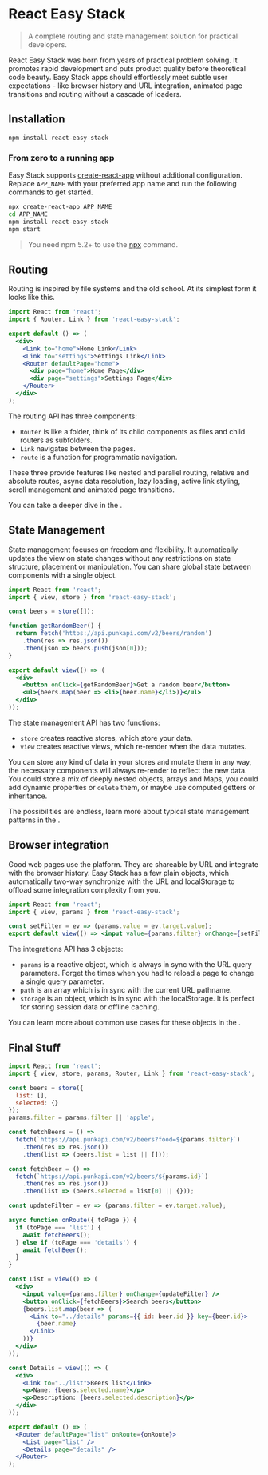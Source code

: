 # React Easy Stack

> A complete routing and state management solution for practical developers.

React Easy Stack was born from years of practical problem solving. It promotes rapid development and puts product quality before theoretical code beauty. Easy Stack apps should effortlessly meet subtle user expectations - like browser history and URL integration, animated page transitions and routing without a cascade of loaders.

## Installation

`npm install react-easy-stack`

### From zero to a running app

Easy Stack supports [create-react-app](https://github.com/facebookincubator/create-react-app) without additional configuration. Replace `APP_NAME` with your preferred app name and run the following commands to get started.

```bash
npx create-react-app APP_NAME
cd APP_NAME
npm install react-easy-stack
npm start
```

> You need npm 5.2+ to use the [npx](https://www.npmjs.com/package/npx) command.

## Routing

Routing is inspired by file systems and the old school. At its simplest form it looks like this.

```jsx
import React from 'react';
import { Router, Link } from 'react-easy-stack';

export default () => (
  <div>
    <Link to="home">Home Link</Link>
    <Link to="settings">Settings Link</Link>
    <Router defaultPage="home">
      <div page="home">Home Page</div>
      <div page="settings">Settings Page</div>
    </Router>
  </div>
);
```

<div id="routing-demo"></div>

The routing API has three components:

* `Router` is like a folder, think of its child components as files and child routers as subfolders.
* `Link` navigates between the pages.
* `route` is a function for programmatic navigation.

These three provide features like nested and parallel routing, relative and absolute routes, async data resolution, lazy loading, active link styling, scroll management and animated page transitions.

You can take a deeper dive in the <span id="routing-link"></span>.

## State Management

State management focuses on freedom and flexibility. It automatically updates the view on state changes without any restrictions on state structure, placement or manipulation. You can share global state between components with a single object.

```jsx
import React from 'react';
import { view, store } from 'react-easy-stack';

const beers = store([]);

function getRandomBeer() {
  return fetch('https://api.punkapi.com/v2/beers/random')
    .then(res => res.json())
    .then(json => beers.push(json[0]));
}

export default view(() => (
  <div>
    <button onClick={getRandomBeer}>Get a random beer</button>
    <ul>{beers.map(beer => <li>{beer.name}</li>)}</ul>
  </div>
));
```

<div id="state-demo"></div>

The state management API has two functions:

* `store` creates reactive stores, which store your data.
* `view` creates reactive views, which re-render when the data mutates.

You can store any kind of data in your stores and mutate them in any way, the necessary components will always re-render to reflect the new data. You could store a mix of deeply nested objects, arrays and Maps, you could add dynamic properties or `delete` them, or maybe use computed getters or inheritance.

The possibilities are endless, learn more about typical state management patterns in the <span id="state-link"></span>.

## Browser integration

Good web pages use the platform. They are shareable by URL and integrate with the browser history. Easy Stack has a few plain objects, which automatically two-way synchronize with the URL and localStorage to offload some integration complexity from you.

```jsx
import React from 'react';
import { view, params } from 'react-easy-stack';

const setFilter = ev => (params.value = ev.target.value);
export default view(() => <input value={params.filter} onChange={setFilter} />);
```

The integrations API has 3 objects:

* `params` is a reactive object, which is always in sync with the URL query parameters. Forget the times when you had to reload a page to change a single query parameter.
* `path` is an array which is in sync with the current URL pathname.
* `storage` is an object, which is in sync with the localStorage. It is perfect for storing session data or offline caching.

You can learn more about common use cases for these objects in the <span id="integrations-link"></span>.

## Final Stuff

```jsx
import React from 'react';
import { view, store, params, Router, Link } from 'react-easy-stack';

const beers = store({
  list: [],
  selected: {}
});
params.filter = params.filter || 'apple';

const fetchBeers = () =>
  fetch(`https://api.punkapi.com/v2/beers?food=${params.filter}`)
    .then(res => res.json())
    .then(list => (beers.list = list || []));

const fetchBeer = () =>
  fetch(`https://api.punkapi.com/v2/beers/${params.id}`)
    .then(res => res.json())
    .then(list => (beers.selected = list[0] || {}));

const updateFilter = ev => (params.filter = ev.target.value);

async function onRoute({ toPage }) {
  if (toPage === 'list') {
    await fetchBeers();
  } else if (toPage === 'details') {
    await fetchBeer();
  }
}

const List = view(() => (
  <div>
    <input value={params.filter} onChange={updateFilter} />
    <button onClick={fetchBeers}>Search beers</button>
    {beers.list.map(beer => (
      <Link to="../details" params={{ id: beer.id }} key={beer.id}>
        {beer.name}
      </Link>
    ))}
  </div>
));

const Details = view(() => (
  <div>
    <Link to="../list">Beers list</Link>
    <p>Name: {beers.selected.name}</p>
    <p>Description: {beers.selected.description}</p>
  </div>
));

export default () => (
  <Router defaultPage="list" onRoute={onRoute}>
    <List page="list" />
    <Details page="details" />
  </Router>
);
```

<div id="final-demo"></div>

